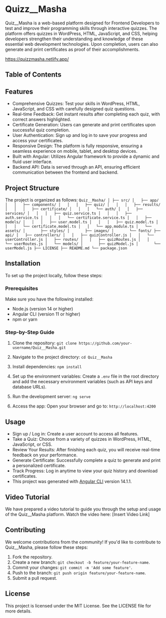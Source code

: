 # Quizz__Masha

Quiz__Masha is a web-based platform designed for Frontend Developers to test and improve their programming skills through interactive quizzes. The platform offers quizzes in WordPress, HTML, JavaScript, and CSS, helping developers strengthen their understanding and knowledge of these essential web development technologies. Upon completion, users can also generate and print certificates as proof of their accomplishments.

https://quizzmasha.netlify.app/

## Table of Contents

## Features
- Comprehensive Quizzes: Test your skills in WordPress, HTML, JavaScript, and CSS with carefully designed quiz questions.
- Real-time Feedback: Get instant results after completing each quiz, with correct answers highlighted.
- Certificate Generation: Users can generate and print certificates upon successful quiz completion.
- User Authentication: Sign up and log in to save your progress and access your certificates.
- Responsive Design: The platform is fully responsive, ensuring a seamless experience on mobile, tablet, and desktop devices.
- Built with Angular: Utilizes Angular framework to provide a dynamic and fluid user interface.
- Backend API: Data is served through an API, ensuring efficient communication between the frontend and backend.

## Project Structure
The project is organized as follows:
` Quiz__Masha/
│
├── src/
│   ├── app/
│   │   ├── components/
│   │   │   ├── quiz/
│   │   │   ├── results/
│   │   │   ├── certificate/
│   │   │   └── auth/
│   │   ├── services/
│   │   │   ├── quiz.service.ts
│   │   │   ├── auth.service.ts
│   │   │   └── certificate.service.ts
│   │   ├── models/
│   │   │   ├── user.model.ts
│   │   │   ├── quiz.model.ts
│   │   │   └── certificate.model.ts
│   │   └── app.module.ts
│   └── assets/
│       ├── styles/
│       ├── images/
│       └── fonts/
├── api/
│   ├── controllers/
│   │   ├── quizController.js
│   │   └── userController.js
│   ├── routes/
│   │   ├── quizRoutes.js
│   │   └── userRoutes.js
│   └── models/
│       ├── quizModel.js
│       └── userModel.js
├── LICENSE
├── README.md
└── package.json `

## Installation
To set up the project locally, follow these steps:

### Prerequisites
Make sure you have the following installed:
- Node.js (version 14 or higher)
- Angular CLI (version 11 or higher)
- npm or yarn
  
### Step-by-Step Guide
1. Clone the repository:
`git clone https://github.com/your-username/Quiz__Masha.git`

2. Navigate to the project directory:
`cd Quiz__Masha`
3. Install dependencies:
`npm install`

4. Set up the environment variables: Create a `.env` file in the root directory and add the necessary environment variables (such as API keys and database URLs).

5. Run the development server:
`ng serve`
6. Access the app: Open your browser and go to:
`http://localhost:4200`


## Usage
- Sign up / Log in: Create a user account to access all features.
- Take a Quiz: Choose from a variety of quizzes in WordPress, HTML, JavaScript, or CSS.
- Review Your Results: After finishing each quiz, you will receive real-time feedback on your performance.
- Generate Certificate: Successfully complete a quiz to generate and print a personalized certificate.
- Track Progress: Log in anytime to view your quiz history and download certificates.
- This project was generated with [Angular CLI](https://github.com/angular/angular-cli) version 14.1.1.

## Video Tutorial
We have prepared a video tutorial to guide you through the setup and usage of the Quiz__Masha platform. Watch the video here:
[Insert Video Link]

## Contributing
We welcome contributions from the community! If you'd like to contribute to Quiz__Masha, please follow these steps:

1. Fork the repository.
2. Create a new branch: `git checkout -b feature/your-feature-name`.
3. Commit your changes: `git commit -m 'Add some feature'`.
4. Push to the branch: `git push origin feature/your-feature-name`.
5. Submit a pull request.

## License
This project is licensed under the MIT License. See the LICENSE file for more details.
